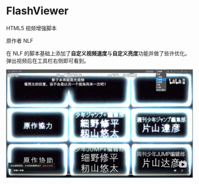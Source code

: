 # FlashViewer
HTML5 视频增强脚本

原作者 NLF

在 NLF 的脚本基础上添加了**自定义视频速度**与**自定义亮度**功能并做了些许优化。弹出视频后在工具栏右侧即可看到。

![showcase](showcase.jpg)
